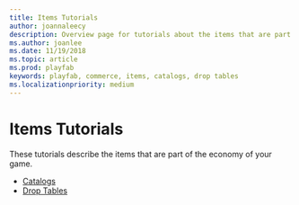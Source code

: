 ```yaml
---
title: Items Tutorials
author: joannaleecy
description: Overview page for tutorials about the items that are part of the economy of your game.
ms.author: joanlee
ms.date: 11/19/2018
ms.topic: article
ms.prod: playfab
keywords: playfab, commerce, items, catalogs, drop tables
ms.localizationpriority: medium
---
```


# Items Tutorials

These tutorials describe the items that are part of the economy of your game.

- [Catalogs](catalogs.md)
- [Drop Tables](drop-tables.md)

